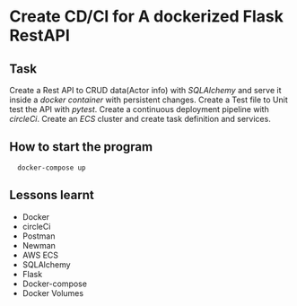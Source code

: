 # Create CD/CI for A dockerized Flask RestAPI

## Task
Create a Rest API to CRUD data(Actor info) with *SQLAlchemy* and serve it inside a *docker container* with persistent changes.
Create a Test file to Unit test the API with *pytest*.
Create a continuous deployment pipeline with *circleCi*.
Create an *ECS* cluster and create task definition and services.

## How to start the program
      docker-compose up
   

## Lessons learnt
- Docker 
- circleCi
- Postman
- Newman
- AWS ECS
- SQLAlchemy
- Flask
- Docker-compose
- Docker Volumes
